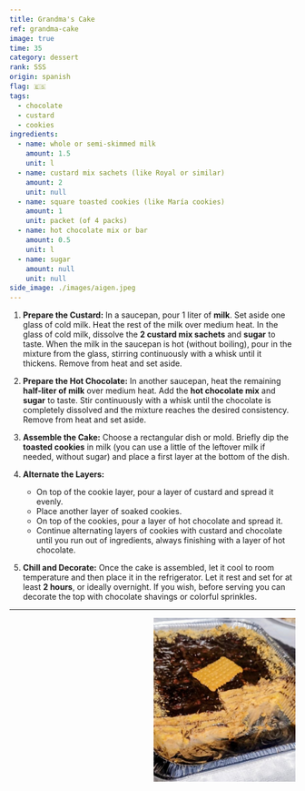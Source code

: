 ```yaml
---
title: Grandma's Cake
ref: grandma-cake
image: true
time: 35
category: dessert
rank: SSS
origin: spanish
flag: 🇪🇸
tags:
  - chocolate
  - custard
  - cookies
ingredients:
  - name: whole or semi-skimmed milk
    amount: 1.5
    unit: l
  - name: custard mix sachets (like Royal or similar)
    amount: 2
    unit: null
  - name: square toasted cookies (like María cookies)
    amount: 1
    unit: packet (of 4 packs)
  - name: hot chocolate mix or bar
    amount: 0.5
    unit: l
  - name: sugar
    amount: null
    unit: null
side_image: ./images/aigen.jpeg
---
```


1.  **Prepare the Custard:** In a saucepan, pour 1 liter of **milk**. Set aside one glass of cold milk. Heat the rest of the milk over medium heat. In the glass of cold milk, dissolve the **2 custard mix sachets** and **sugar** to taste. When the milk in the saucepan is hot (without boiling), pour in the mixture from the glass, stirring continuously with a whisk until it thickens. Remove from heat and set aside.

2.  **Prepare the Hot Chocolate:** In another saucepan, heat the remaining **half-liter of milk** over medium heat. Add the **hot chocolate mix** and **sugar** to taste. Stir continuously with a whisk until the chocolate is completely dissolved and the mixture reaches the desired consistency. Remove from heat and set aside.

3.  **Assemble the Cake:** Choose a rectangular dish or mold. Briefly dip the **toasted cookies** in milk (you can use a little of the leftover milk if needed, without sugar) and place a first layer at the bottom of the dish.

4.  **Alternate the Layers:**
    * On top of the cookie layer, pour a layer of custard and spread it evenly.
    * Place another layer of soaked cookies.
    * On top of the cookies, pour a layer of hot chocolate and spread it.
    * Continue alternating layers of cookies with custard and chocolate until you run out of ingredients, always finishing with a layer of hot chocolate.

5.  **Chill and Decorate:** Once the cake is assembled, let it cool to room temperature and then place it in the refrigerator. Let it rest and set for at least **2 hours**, or ideally overnight. If you wish, before serving you can decorate the top with chocolate shavings or colorful sprinkles.

---

<img src="images/grandma_cake.png" style="width:250px; float:right;"/>